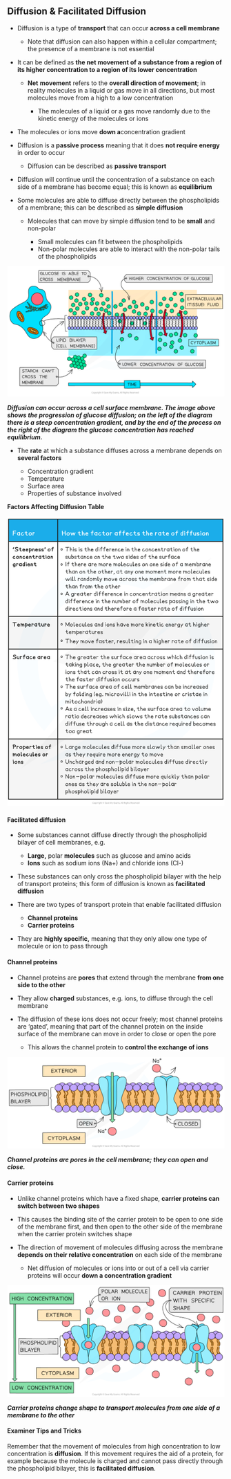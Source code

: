 ## Diffusion & Facilitated Diffusion

* Diffusion is a type of **transport** that can occur **across a cell membrane**

  + Note that diffusion can also happen within a cellular compartment; the presence of a membrane is not essential
* It can be defined as **the net movement of a substance from a region of its higher concentration to a region of its lower concentration**

  + **Net** **movement** refers to the **overall direction of movement**; in reality molecules in a liquid or gas move in all directions, but most molecules move from a high to a low concentration

    - The molecules of a liquid or a gas move randomly due to the kinetic energy of the molecules or ions
* The molecules or ions move **down a**concentration gradient
* Diffusion is a **passive process** meaning that it does **not require energy** in order to occur

  + Diffusion can be described as **passive transport**
* Diffusion will continue until the concentration of a substance on each side of a membrane has become equal; this is known as **equilibrium**
* Some molecules are able to diffuse directly between the phospholipids of a membrane; this can be described as **simple diffusion**

  + Molecules that can move by simple diffusion tend to be **small** and non-polar

    - Small molecules can fit between the phospholipids
    - Non-polar molecules are able to interact with the non-polar tails of the phospholipids

![Diffusion in Living Organisms](Diffusion-in-Living-Organisms.png)

***Diffusion can occur across a cell surface membrane. The image above shows the progression of glucose diffusion; on the left of the diagram there is a steep concentration gradient, and by the end of the process on the right of the diagram the glucose concentration has reached equilibrium.***

* The **rate** at which a substance diffuses across a membrane depends on **several factors**

  + Concentration gradient
  + Temperature
  + Surface area
  + Properties of substance involved

**Factors Affecting Diffusion Table**

![5. Diffusion Factors Table](5.-Diffusion-Factors-Table.png)

#### Facilitated diffusion

* Some substances cannot diffuse directly through the phospholipid bilayer of cell membranes, e.g.

  + **Large,** polar **molecules** such as glucose and amino acids
  + **Ions** such as sodium ions (Na+) and chloride ions (Cl-)
* These substances can only cross the phospholipid bilayer with the help of transport proteins; this form of diffusion is known as **facilitated diffusion**
* There are two types of transport protein that enable facilitated diffusion

  + **Channel proteins**
  + **Carrier proteins**
* They are **highly specific,** meaning that they only allow one type of molecule or ion to pass through

#### Channel proteins

* Channel proteins are **pores** that extend through the membrane **from one side to the other**
* They allow **charged** substances, e.g. ions, to diffuse through the cell membrane
* The diffusion of these ions does not occur freely; most channel proteins are ‘gated’, meaning that part of the channel protein on the inside surface of the membrane can move in order to close or open the pore

  + This allows the channel protein to **control the exchange of ions**

![Channel protein](Channel-protein.png)

***Channel proteins are pores in the cell membrane; they can open and close.***

#### Carrier proteins

* Unlike channel proteins which have a fixed shape, **carrier proteins can switch between two shapes**
* This causes the binding site of the carrier protein to be open to one side of the membrane first, and then open to the other side of the membrane when the carrier protein switches shape
* The direction of movement of molecules diffusing across the membrane **depends on their relative concentration** on each side of the membrane

  + Net diffusion of molecules or ions into or out of a cell via carrier proteins will occur **down a concentration gradient**

![_Carrier protein in facilitated diffusion](Carrier-protein-in-facilitated-diffusion.png)

***Carrier proteins change shape to transport molecules from one side of a membrane to the other***

#### Examiner Tips and Tricks

Remember that the movement of molecules from high concentration to low concentration is **diffusion**. If this movement requires the aid of a protein, for example because the molecule is charged and cannot pass directly through the phospholipid bilayer, this is **facilitated diffusion**.